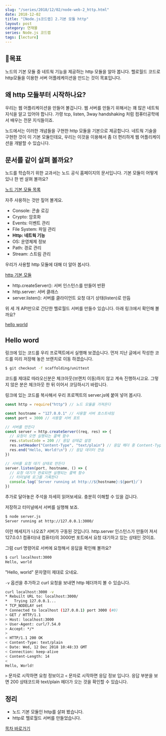 ```yaml
---
slug: "/series/2018/12/02/node-web-2_http.html"
date: 2018-12-02
title: "[Node.js코드랩] 2.기본 모듈 http"
layout: post
category: 연재물
series: Node.js 코드랩
tags: [lecture]
---
```


## 🌳목표

노드의 기본 모듈 중 네트웍 기능을 제공하는 http 모듈을 알아 봅니다.
헬로월드 코드로 http모듈을 이용한 서버 어플레케이션을 만드는 것이 목표입니다.

## 왜 http 모듈부터 시작하나요?

우리는 웹 어플리케이션을 만들어 볼겁니다. 웹 서버를 만들기 위해서는 꽤 많은 네트웍 지식을 알고 있어야 합니다. 가령 tcp, listen, 3way handshaking 처럼 컴퓨터공학에서 배우는 전문 지식들이죠.

노드에서는 이러한 개념들을 구현한 http 모듈을 기본으로 제공합니다. 네트웍 기술을 구현한 것이 이 기본 모듈인데요, 우리는 이것을 이용해서 좀 더 편리하게 웹 어플리케이션을 개발할 수 있습니다.

## 문서를 같이 살펴 볼까요?

노드를 학습하기 위한 교과서는 노드 공식 홈페이지의 문서입니다. 기본 모듈이 어떻게 있나 한 번 살펴 볼까요?

[노드 기본 모듈 목록](https://nodejs.org/dist/latest-v10.x/docs/api/)

자주 사용하는 것만 짚어 볼게요.

- Console: 콘솔 로깅
- Crypto: 암호화
- Events: 이벤트 관리
- File System: 파일 관리
- **Http: 네트웍 기능**
- OS: 운영체제 정보
- Path: 경로 관리
- Stream: 스트림 관리

우리가 사용할 http 모듈에 대해 더 알아 봅시다.

[http 기본 모듈](https://nodejs.org/dist/latest-v10.x/docs/api/http.html)

- http.createServer(): 서버 인스턴스를 만들어 반환
- http.server: 서버 클래스
- server.listen(): 서버를 클라이언트 요청 대기 상태(listen)로 만듬

위 세 개 API만으로 간단한 헬로월드 서버를 만들수 있습니다.
아래 링크에서 확인해 볼까요?

[hello world](https://nodejs.org/dist/latest-v10.x/docs/api/synopsis.html)

## Hello word

링크에 있는 코드를 우리 프로젝트에서 실행해 보겠습니다.
먼저 지난 글에서 작성한 코드를 미리 저장해 놓은 브랜치로 이동 하겠습니다.

```bash
$ git checkout -f scaffolding/unittest
```

코드를 제대로 따라오신분은 체크아웃(브랜치 이동)하지 않고 계속 진행하시고요.
그렇지 않은 분은 체크아웃 한 뒤 이어서 코딩하시기 바랍니다.

링크에 있는 코드를 복사해서 우리 프로젝트의 server.js에 붙여 넣어 봅시다.

```js
const http = require("http") // 노드 모듈을 가져온다

const hostname = "127.0.0.1" // 사용할 서버 호스트네임
const port = 3000 // 사용할 서버 포트

// 서버를 만든다
const server = http.createServer((req, res) => {
  // 요청이 오면 실행되는 콜백 함수
  res.statusCode = 200 // 응답 상태값 설정
  res.setHeader("Content-Type", "text/plain") // 응답 헤더 중 Content-Type 설정
  res.end("Hello, World!\n") // 응답 데이터 전송
})

// 서버를 요청 대기 상태로 만든다
server.listen(port, hostname, () => {
  // 요청 대기가 완료되면 실행되는 콜백 함수
  // 터미널에 로그를 기록한다
  console.log(`Server running at http://${hostname}:${port}/`)
})
```

추가로 달아놓은 주석을 자세히 읽어보세요. 충분히 이해할 수 있을 겁니다.

저장하고 터미널에서 서버를 실행해 보죠.

```bash
$ node server.js
Server running at http://127.0.0.1:3000/
```

이런 메세지가 나오죠? 서버가 구동된 것입니다. http.server 인스턴스가 만들어 져서 127.0.0.1 컴퓨터(내 컴퓨터)의 3000번 포트에서 요청 대기하고 있는 상태인 것이죠.

그럼 curl 명령어로 서버에 요청해서 응답을 확인해 볼까요?

```bash
$ curl localhost:3000
Hello, world
```

"Hello, world" 문자열이 제대로 오네요.

`-v` 옵션을 추가하고 curl 요청을 보내면 http 헤더까지 볼 수 있습니다.

```bash
curl localhost:3000 -v
* Rebuilt URL to: localhost:3000/
*   Trying 127.0.0.1...
* TCP_NODELAY set
* Connected to localhost (127.0.0.1) port 3000 (#0)
> GET / HTTP/1.1
> Host: localhost:3000
> User-Agent: curl/7.54.0
> Accept: */*
>
< HTTP/1.1 200 OK
< Content-Type: text/plain
< Date: Wed, 12 Dec 2018 10:48:33 GMT
< Connection: keep-alive
< Content-Length: 14
<
Hello, World!
```

`>` 문자로 시작하면 요청 정보이고 `<` 문자로 시작하면 응답 정보 입니다.
응답 부분을 보면 200 상태코드와 text/plain 헤더가 오는 것을 확인할 수 있습니다.

## 정리

- 노드 기본 모듈인 http를 살펴 봤습니다.
- http로 헬로월드 서버를 만들었습니다.

[목차 바로가기](/series/2018/12/01/node-web-0_index.html)
